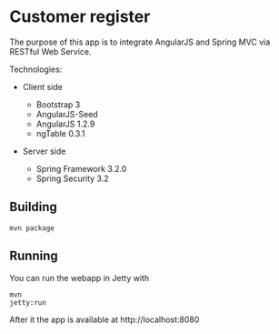 Customer register
=================

The purpose of this app is to integrate AngularJS and Spring MVC via RESTful Web Service.

Technologies:

  - Client side
    - Bootstrap 3
    - AngularJS-Seed
    - AngularJS 1.2.9
    - ngTable 0.3.1
    
  - Server side
    - Spring Framework 3.2.0
    - Spring Security 3.2


Building
--------

<pre><code>mvn package</code></pre>

Running
-------

You can run the webapp in Jetty with <pre><code>mvn jetty:run</code></pre>

After it the app is available at http://localhost:8080
